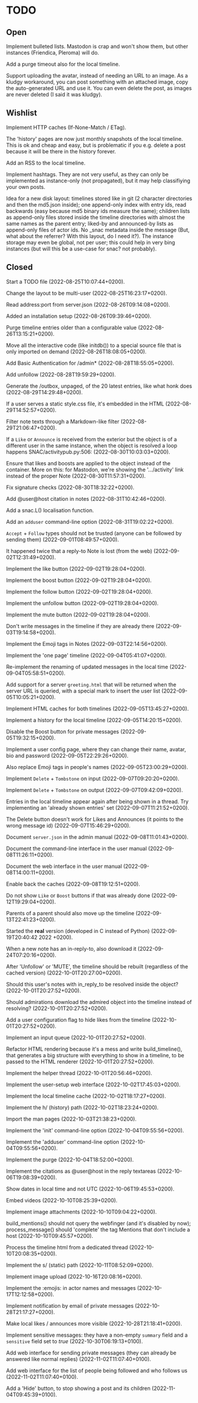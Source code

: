 # TODO

## Open

Implement bulleted lists. Mastodon is crap and won't show them, but other instances (Friendica, Pleroma) will do.

Add a purge timeout also for the local timeline.

Support uploading the avatar, instead of needing an URL to an image. As a kludgy workaround, you can post something with an attached image, copy the auto-generated URL and use it. You can even delete the post, as images are never deleted (I said it was kludgy).

## Wishlist

Implement HTTP caches (If-None-Match / ETag).

The 'history' pages are now just monthly snapshots of the local timeline. This is ok and cheap and easy, but is problematic if you e.g. delete a post because it will be there in the history forever.

Add an RSS to the local timeline.

Implement hashtags. They are not very useful, as they can only be implemented as instance-only (not propagated), but it may help classifiying your own posts.

Idea for a new disk layout: timelines stored like in git (2 character directories and then the md5.json inside); one append-only index with entry ids, read backwards (easy because md5 binary ids measure the same); children lists as append-only files stored inside the timeline directories with almost the same names as the parent entry; liked-by and announced-by lists as append-only files of actor ids. No _snac metadata inside the message (But, what about the referrer? With this layout, do I need it?). The instance storage may even be global, not per user; this could help in very bing instances (but will this be a use-case for snac? not probably).

## Closed

Start a TODO file (2022-08-25T10:07:44+0200).

Change the layout to be multi-user (2022-08-25T16:23:17+0200).

Read address:port from server.json (2022-08-26T09:14:08+0200).

Added an installation setup (2022-08-26T09:39:46+0200).

Purge timeline entries older than a configurable value (2022-08-26T13:15:21+0200).

Move all the interactive code (like initdb()) to a special source file that is only imported on demand (2022-08-26T18:08:05+0200).

Add Basic Authentication for /admin* (2022-08-28T18:55:05+0200).

Add unfollow (2022-08-28T19:59:29+0200).

Generate the /outbox, unpaged, of the 20 latest entries, like what honk does (2022-08-29T14:29:48+0200).

If a user serves a static style.css file, it's embedded in the HTML (2022-08-29T14:52:57+0200).

Filter note texts through a Markdown-like filter (2022-08-29T21:06:47+0200).

If a `Like` or `Announce` is received from the exterior but the object is of a different user in the same instance, when the object is resolved a loop happens SNAC/activitypub.py:506: (2022-08-30T10:03:03+0200).

Ensure that likes and boosts are applied to the object instead of the container. More on this: for Mastodon, we're showing the '.../activity' link instead of the proper Note (2022-08-30T11:57:31+0200).

Fix signature checks (2022-08-30T18:32:22+0200).

Add @user@host citation in notes (2022-08-31T10:42:46+0200).

Add a snac.L() localisation function.

Add an `adduser` command-line option (2022-08-31T19:02:22+0200).

`Accept` + `Follow` types should not be trusted (anyone can be followed by sending them) (2022-09-01T08:49:57+0200).

It happened twice that a reply-to Note is lost (from the web) (2022-09-02T12:31:49+0200).

Implement the like button (2022-09-02T19:28:04+0200).

Implement the boost button (2022-09-02T19:28:04+0200).

Implement the follow button (2022-09-02T19:28:04+0200).

Implement the unfollow button (2022-09-02T19:28:04+0200).

Implement the mute button (2022-09-02T19:28:04+0200).

Don't write messages in the timeline if they are already there (2022-09-03T19:14:58+0200).

Implement the Emoji tags in Notes (2022-09-03T22:14:56+0200).

Implement the 'one page' timeline (2022-09-04T05:41:07+0200).

Re-implement the renaming of updated messages in the local time (2022-09-04T05:58:51+0200).

Add support for a server `greeting.html` that will be returned when the server URL is queried, with a special mark to insert the user list (2022-09-05T10:05:21+0200).

Implement HTML caches for both timelines (2022-09-05T13:45:27+0200).

Implement a history for the local timeline (2022-09-05T14:20:15+0200).

Disable the Boost button for private messages (2022-09-05T19:32:15+0200).

Implement a user config page, where they can change their name, avatar, bio and password (2022-09-05T22:29:26+0200).

Also replace Emoji tags in people's names (2022-09-05T23:00:29+0200).

Implement `Delete` + `Tombstone` on input (2022-09-07T09:20:20+0200).

Implement `Delete` + `Tombstone` on output (2022-09-07T09:42:09+0200).

Entries in the local timeline appear again after being shown in a thread. Try implementing an 'already shown entries' set (2022-09-07T11:21:52+0200).

The Delete button doesn't work for Likes and Announces (it points to the wrong message id) (2022-09-07T15:46:29+0200).

Document `server.json` in the admin manual (2022-09-08T11:01:43+0200).

Document the command-line interface in the user manual (2022-09-08T11:26:11+0200).

Document the web interface in the user manual (2022-09-08T14:00:11+0200).

Enable back the caches (2022-09-08T19:12:51+0200).

Do not show `Like` or `Boost` buttons if that was already done (2022-09-12T19:29:04+0200).

Parents of a parent should also move up the timeline (2022-09-13T22:41:23+0200).

Started the **real** version (developed in C instead of Python) (2022-09-19T20:40:42 2022 +0200).

When a new note has an in-reply-to, also download it (2022-09-24T07:20:16+0200).

After 'Unfollow' or 'MUTE', the timeline should be rebuilt (regardless of the cached version) (2022-10-01T20:27:00+0200).

Should this user's notes with in_reply_to be resolved inside the object? (2022-10-01T20:27:52+0200).

Should admirations download the admired object into the timeline instead of resolving? (2022-10-01T20:27:52+0200).

Add a user configuration flag to hide likes from the timeline (2022-10-01T20:27:52+0200).

Implement an input queue (2022-10-01T20:27:52+0200).

Refactor HTML rendering because it's a mess and write build_timeline(), that generates a big structure with everything to show in a timeline, to be passed to the HTML renderer (2022-10-01T20:27:52+0200).

Implement the helper thread (2022-10-01T20:56:46+0200).

Implement the user-setup web interface (2022-10-02T17:45:03+0200).

Implement the local timeline cache (2022-10-02T18:17:27+0200).

Implement the h/ (history) path (2022-10-02T18:23:24+0200).

Import the man pages (2022-10-03T21:38:23+0200).

Implement the 'init' command-line option (2022-10-04T09:55:56+0200).

Implement the 'adduser' command-line option  (2022-10-04T09:55:56+0200).

Implement the purge (2022-10-04T18:52:00+0200).

Implement the citations as @user@host in the reply textareas (2022-10-06T19:08:39+0200).

Show dates in local time and not UTC (2022-10-06T19:45:53+0200).

Embed videos (2022-10-10T08:25:39+0200).

Implement image attachments (2022-10-10T09:04:22+0200).

build_mentions() should not query the webfinger (and it's disabled by now); process_message() should 'complete' the tag Mentions that don't include a host (2022-10-10T09:45:57+0200).

Process the timeline html from a dedicated thread (2022-10-10T20:08:35+0200).

Implement the s/ (static) path (2022-10-11T08:52:09+0200).

Implement image upload (2022-10-16T20:08:16+0200).

Implement the :emojis: in actor names and messages (2022-10-17T12:12:58+0200).

Implement notification by email of private messages (2022-10-28T21:17:27+0200).

Make local likes / announces more visible (2022-10-28T21:18:41+0200).

Implement sensitive messages: they have a non-empty `summary` field and a `sensitive` field set to *true* (2022-10-30T06:19:13+0100).

Add web interface for sending private messages (they can already be answered like normal replies) (2022-11-02T11:07:40+0100).

Add web interface for the list of people being followed and who follows us (2022-11-02T11:07:40+0100).

Add a 'Hide' button, to stop showing a post and its children (2022-11-04T09:45:39+0100).
